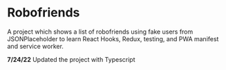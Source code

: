 # Robofriends

A project which shows a list of robofriends using fake users from JSONPlaceholder to learn React Hooks, Redux, testing, and PWA manifest and service worker.

**7/24/22**
Updated the project with Typescript   
